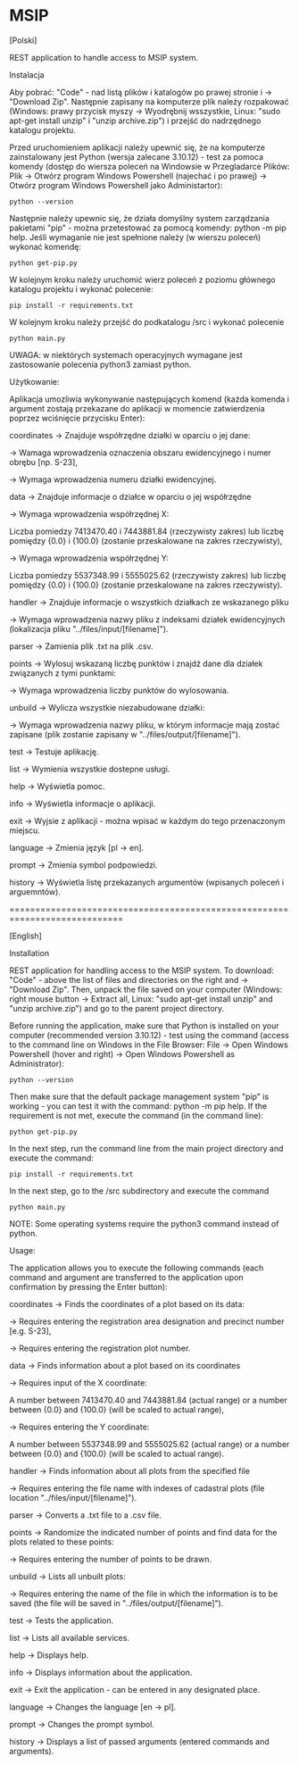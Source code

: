 # MSIP
[Polski]

REST application to handle access to MSIP system.

Instalacja

Aby pobrać: "Code" - nad listą plików i katalogów po prawej stronie i -> "Download Zip". Następnie zapisany na komputerze plik należy rozpakować (Windows: prawy przycisk myszy -> Wyodrębnij wsszystkie, Linux: "sudo apt-get install unzip" i "unzip archive.zip") i przejść do nadrzędnego katalogu projektu.

Przed uruchomieniem aplikacji należy upewnić się, że na komputerze zainstalowany jest Python (wersja zalecane 3.10.12) - test za pomoca komendy (dostęp do wiersza poleceń na Windowsie w Przegladarce Plików: Plik -> Otwórz program Windows Powershell (najechać i po prawej) -> Otwórz program Windows Powershell jako Administartor):

    python --version

Następnie należy upewnic się, że działa domyślny system zarządzania pakietami "pip" - można przetestować za pomocą komendy: python -m pip help. Jeśli wymaganie nie jest spełnione należy (w wierszu poleceń) wykonać komendę: 

    python get-pip.py

W kolejnym kroku należy uruchomić wierz poleceń z poziomu głównego katalogu projektu i wykonać polecenie: 

    pip install -r requirements.txt 

W kolejnym kroku należy przejść do podkatalogu /src i wykonać polecenie 

    python main.py

UWAGA: w niektórych systemach operacyjnych wymagane jest zastosowanie polecenia python3 zamiast python.


Użytkowanie:

Aplikacja umozliwia wykonywanie następujących komend (każda komenda i argument zostają przekazane do aplikacji w momencie zatwierdzenia poprzez wciśnięcie przycisku Enter):

&NewLine;

coordinates      -> Znajduje współrzędne działki w oparciu o jej dane:

-> Wamaga wprowadzenia oznaczenia obszaru ewidencyjnego i numer obrębu [np. S-23],

-> Wymaga wprowadzenia numeru działki ewidencyjnej.

&NewLine;

data             -> Znajduje informacje o działce w oparciu o jej współrzędne

-> Wymaga wprowadzenia współrzędnej X: 

Liczba pomiedzy 7413470.40 i 7443881.84 (rzeczywisty zakres) lub liczbę pomiędzy {0.0} i {100.0} (zostanie przeskalowane na zakres rzeczywisty),

-> Wymaga wprowadzenia współrzędnej Y: 

Liczba pomiedzy 5537348.99 i 5555025.62 (rzeczywisty zakres) lub liczbę pomiędzy {0.0} i {100.0} (zostanie przeskalowane na zakres rzeczywisty).

&NewLine;

handler          -> Znajduje informacje o wszystkich działkach ze wskazanego pliku

-> Wymaga wprowadzenia nazwy pliku z indeksami działek ewidencyjnych (lokalizacja pliku "../files/input/[filename]").

&NewLine;

parser           -> Zamienia plik .txt na plik .csv.

&NewLine;

points           -> Wylosuj wskazaną liczbę punktów i znajdź dane dla działek związanych z tymi punktami:

-> Wymaga wprowadzenia liczby punktów do wylosowania.

&NewLine;

unbuild          -> Wylicza wszystkie niezabudowane działki:

-> Wymaga wprowadzenia nazwy pliku, w którym informacje mają zostać zapisane (plik zostanie zapisany w "../files/output/[filename]").

&NewLine;

test             -> Testuje aplikację.

&NewLine;

list             -> Wymienia wszystkie dostepne usługi.

&NewLine;

help             -> Wyświetla pomoc.

&NewLine;

info             -> Wyświetla informacje o aplikacji.

&NewLine;

exit             -> Wyjsie z aplikacji - można wpisać w każdym do tego przenaczonym miejscu.

&NewLine;

language         -> Zmienia język [pl -> en].

&NewLine;

prompt           -> Zmienia symbol podpowiedzi.

&NewLine;

history          -> Wyświetla listę przekazanych argumentów (wpisanych poleceń i arguemntów).

============================================================================

[English]

Installation

REST application for handling access to the MSIP system.
To download: "Code" - above the list of files and directories on the right and -> "Download Zip". Then, unpack the file saved on your computer (Windows: right mouse button -> Extract all, Linux: "sudo apt-get install unzip" and "unzip archive.zip") and go to the parent project directory.

Before running the application, make sure that Python is installed on your computer (recommended version 3.10.12) - test using the command (access to the command line on Windows in the File Browser: File -> Open Windows Powershell (hover and right) -> Open Windows Powershell as Administrator):

    python --version

Then make sure that the default package management system "pip" is working - you can test it with the command: python -m pip help. If the requirement is not met, execute the command (in the command line):

    python get-pip.py

In the next step, run the command line from the main project directory and execute the command:

    pip install -r requirements.txt

In the next step, go to the /src subdirectory and execute the command

    python main.py

NOTE: Some operating systems require the python3 command instead of python.

Usage:

The application allows you to execute the following commands (each command and argument are transferred to the application upon confirmation by pressing the Enter button):

&NewLine;

coordinates     -> Finds the coordinates of a plot based on its data:

-> Requires entering the registration area designation and precinct number [e.g. S-23],

-> Requires entering the registration plot number.

&NewLine;

data            -> Finds information about a plot based on its coordinates

-> Requires input of the X coordinate:

A number between 7413470.40 and 7443881.84 (actual range) or a number between {0.0} and {100.0} (will be scaled to actual range),

-> Requires entering the Y coordinate:

A number between 5537348.99 and 5555025.62 (actual range) or a number between {0.0} and {100.0} (will be scaled to actual range).

&NewLine;

handler         -> Finds information about all plots from the specified file

-> Requires entering the file name with indexes of cadastral plots (file location "../files/input/[filename]").

&NewLine;

parser          -> Converts a .txt file to a .csv file.

&NewLine;

points          -> Randomize the indicated number of points and find data for the plots related to these points:

-> Requires entering the number of points to be drawn.

&NewLine;

unbuild         -> Lists all unbuilt plots:

-> Requires entering the name of the file in which the information is to be saved (the file will be saved in "../files/output/[filename]").

&NewLine;

test            -> Tests the application.

&NewLine;

list            -> Lists all available services.

&NewLine;

help            -> Displays help.

&NewLine;

info            -> Displays information about the application.

&NewLine;

exit            -> Exit the application - can be entered in any designated place.

&NewLine;

language        -> Changes the language [en -> pl].

&NewLine;

prompt          -> Changes the prompt symbol.

&NewLine;

history         -> Displays a list of passed arguments (entered commands and arguments).